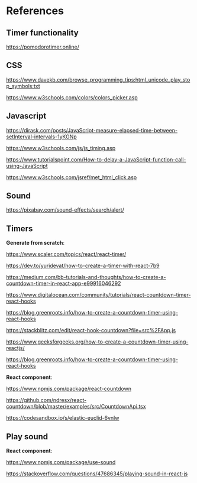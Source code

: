 # References

## Timer functionality
https://pomodorotimer.online/

## CSS
https://www.davekb.com/browse_programming_tips:html_unicode_play_stop_symbols:txt

https://www.w3schools.com/colors/colors_picker.asp

## Javascript
https://dirask.com/posts/JavaScript-measure-elapsed-time-between-setInterval-intervals-1yKGNp

https://www.w3schools.com/js/js_timing.asp

https://www.tutorialspoint.com/How-to-delay-a-JavaScript-function-call-using-JavaScript

https://www.w3schools.com/jsref/met_html_click.asp

## Sound
https://pixabay.com/sound-effects/search/alert/

## Timers

__Generate from scratch__:

https://www.scaler.com/topics/react/react-timer/

https://dev.to/yuridevat/how-to-create-a-timer-with-react-7b9

https://medium.com/bb-tutorials-and-thoughts/how-to-create-a-countdown-timer-in-react-app-e99916046292

https://www.digitalocean.com/community/tutorials/react-countdown-timer-react-hooks

https://blog.greenroots.info/how-to-create-a-countdown-timer-using-react-hooks

https://stackblitz.com/edit/react-hook-countdown?file=src%2FApp.js

https://www.geeksforgeeks.org/how-to-create-a-countdown-timer-using-reactjs/

https://blog.greenroots.info/how-to-create-a-countdown-timer-using-react-hooks

__React component__:

https://www.npmjs.com/package/react-countdown

https://github.com/ndresx/react-countdown/blob/master/examples/src/CountdownApi.tsx

https://codesandbox.io/s/elastic-euclid-6vnlw


## Play sound

__React component__:

https://www.npmjs.com/package/use-sound

https://stackoverflow.com/questions/47686345/playing-sound-in-react-js

